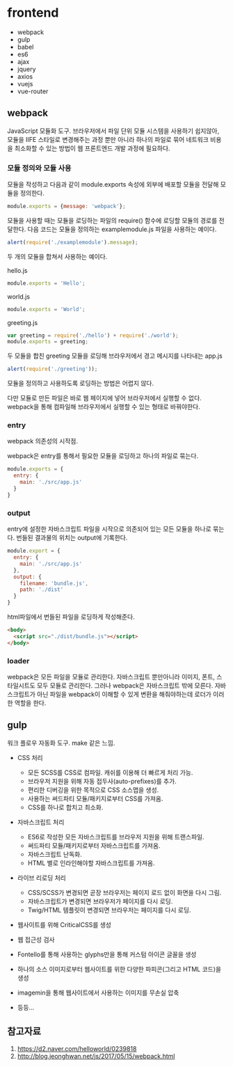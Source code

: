 # frontend

- webpack
- gulp
- babel
- es6
- ajax
- jquery
- axios
- vuejs
- vue-router

## webpack

JavaScript 모듈화 도구.
브라우저에서 파일 단위 모듈 시스템을 사용하기 쉽지않아, 모듈을 IIFE 스타일로 변경해주는 과정 뿐만 아니라 하나의 파일로 묶어 네트워크 비용을 최소화할 수 있는 방법이 웹 프론트엔드 개발 과정에 필요하다.

### 모듈 정의와 모듈 사용

모듈을 작성하고 다음과 같이 module.exports 속성에 외부에 배포할 모듈을 전달해 모듈을 정의한다.

```javascript
module.exports = {message: 'webpack'};
```

모듈을 사용할 때는 모듈을 로딩하는 파일의 require() 함수에 로딩할 모듈의 경로를 전달한다. 
다음 코드는 모듈을 정의하는 examplemodule.js 파일을 사용하는 예이다.

```javascript
alert(require('./examplemodule').message);
```

두 개의 모듈을 합쳐서 사용하는 예이다.

hello.js
```javascript
module.exports = 'Hello';
```

world.js
```javascript
module.exports = 'World';
```

greeting.js
```javascript
var greeting = require('./hello') + require('./world');
module.exports = greeting;
```

두 모듈을 합친 greeting 모듈을 로딩해 브라우저에서 경고 메시지를 나타내는 app.js
```javascript
alert(require('./greeting'));
```

모듈을 정의하고 사용하도록 로딩하는 방법은 어렵지 않다.

다만 모듈로 만든 파일은 바로 웹 페이지에 넣어 브라우저에서 실행할 수 없다.
webpack을 통해 컴파일해 브라우저에서 실행할 수 있는 형태로 바꿔야한다.

### entry

webpack 의존성의 시작점.

webpack은 entry를 통해서 필요한 모듈을 로딩하고 하나의 파일로 묶는다.

```javascript
module.exports = {
  entry: {
    main: './src/app.js'
  }
}
```

### output

entry에 설정한 자바스크립트 파일을 시작으로 의존되어 있는 모든 모듈을 하나로 묶는다.
번들된 결과물의 위치는 output에 기록한다.

```javascript
module.export = {
  entry: {
    main: './src/app.js'
  },
  output: {
    filename: 'bundle.js',
    path: './dist'
  }
}
```

html파일에서 번들된 파일을 로딩하게 작성해준다.

```html
<body>
  <script src="./dist/bundle.js"></script>
</body>
```

### loader

webpack은 모든 파일을 모듈로 관리한다. 자바스크립트 뿐만아니라 이미지, 폰트, 스타일시트도 모두 모듈로 관리한다. 그러나 webpack은 자바스크립트 밖에 모른다. 자바스크립트가 아닌 파일을 webpack이 이해할 수 있게 변환을 해줘야하는데 로더가 이러한 역할을 한다.

## gulp

워크 플로우 자동화 도구. make 같은 느낌.

- CSS 처리

  - 모든 SCSS를 CSS로 컴파일. 캐쉬를 이용해 더 빠르게 처리 가능.
  - 브라우저 지원을 위해 자동 접두사(auto-prefixes)를 추가.
  - 편리한 디버깅을 위한 목적으로 CSS 소스맵을 생성.
  - 사용하는 써드파티 모듈/패키지로부터 CSS를 가져옴.
  - CSS를 하나로 합치고 최소화.

- 자바스크립트 처리

  - ES6로 작성한 모든 자바스크립트를 브라우저 지원을 위해 트랜스파일.
  - 써드파티 모듈/패키지로부터 자바스크립트를 가져옴.
  - 자바스크립트 난독화.
  - HTML 별로 인라인해야할 자바스크립트를 가져옴.

- 라이브 리로딩 처리

  - CSS/SCSS가 변경되면 곧장 브라우저는 페이지 로드 없이 화면을 다시 그림.
  - 자바스크립트가 변경되면 브라우저가 페이지를 다시 로딩.
  - Twig/HTML 템플릿이 변경되면 브라우저는 페이지를 다시 로딩.

- 웹사이트를 위해 CriticalCSS를 생성
- 웹 접근성 검사
- Fontello를 통해 사용하는 glyphs만을 통해 커스텀 아이콘 글꼴을 생성
- 하나의 소스 이미지로부터 웹사이트를 위한 다양한 파피콘(그리고 HTML 코드)을 생성
- imagemin을 통해 웹사이트에서 사용하는 이미지를 무손실 압축
- 등등...

## 참고자료
1. https://d2.naver.com/helloworld/0239818
2. http://blog.jeonghwan.net/js/2017/05/15/webpack.html
